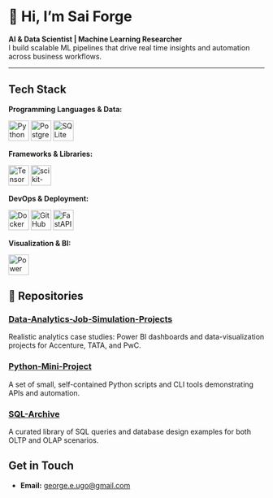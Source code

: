 # 👋 Hi, I’m Sai Forge  
**AI & Data Scientist | Machine Learning Researcher**  
I build scalable ML pipelines that drive real time insights and automation across business workflows.

---

## Tech Stack

**Programming Languages & Data:**

<p align="left">
  <img src="https://cdn.simpleicons.org/python/3776AB" alt="Python" width="40" height="40"/>
  <img src="https://cdn.simpleicons.org/postgresql/336791" alt="PostgreSQL" width="40" height="40"/>
  <img src="https://cdn.simpleicons.org/sqlite/003B57"     alt="SQLite"     width="40" height="40"/>
</p>

**Frameworks & Libraries:**

<p align="left">
  <img src="https://cdn.simpleicons.org/tensorflow/FF6F00" alt="TensorFlow"    width="40" height="40"/>
  <img src="https://cdn.simpleicons.org/scikitlearn/F7931E"  alt="scikit-learn"  width="40" height="40"/>
  </p>

**DevOps & Deployment:**

<p align="left">
  <img src="https://cdn.simpleicons.org/docker/2496ED"        alt="Docker"          width="40" height="40"/>
  <img src="https://cdn.simpleicons.org/githubactions/2088FF" alt="GitHub Actions"  width="40" height="40"/>
  <img src="https://cdn.simpleicons.org/fastapi/009688"       alt="FastAPI"         width="40" height="40"/>
</p>

**Visualization & BI:**

<p align="left">
  <img src="https://1000logos.net/wp-content/uploads/2022/08/Microsoft-Power-BI-Logo.png" alt="Power BI" width="40" height="40"/>
  </p>

## 📂 Repositories

### [Data-Analytics-Job-Simulation-Projects](https://github.com/sai-forge/Data-Analytics-Job-Simulation-Projects)  
Realistic analytics case studies: Power BI dashboards and data-visualization projects for Accenture, TATA, and PwC.

### [Python-Mini-Project](https://github.com/sai-forge/Python-Mini-Project)  
A set of small, self-contained Python scripts and CLI tools demonstrating APIs and automation.

### [SQL-Archive](https://github.com/sai-forge/SQL-Archive)  
A curated library of SQL queries and database design examples for both OLTP and OLAP scenarios.

## Get in Touch  
- **Email:** [george.e.ugo@gmail.com](mailto:george.e.ugo@gmail.com)
